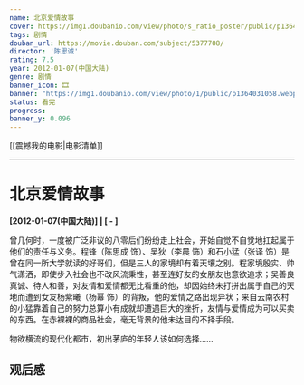 ```yaml
---
name: 北京爱情故事
cover: https://img1.doubanio.com/view/photo/s_ratio_poster/public/p1364031058.webp
tags: 剧情
douban_url: https://movie.douban.com/subject/5377708/
director: '陈思诚'
rating: 7.5
year: 2012-01-07(中国大陆)
genre: 剧情
banner_icon: 🎞
banner: "https://img1.doubanio.com/view/photo/1/public/p1364031058.webp"
status: 看完
progress: 
banner_y: 0.096
---
```


[[震撼我的电影|电影清单]]

---

# 北京爱情故事

**[2012-01-07(中国大陆)] | [ - ]** 

曾几何时，一度被广泛非议的八零后们纷纷走上社会，开始自觉不自觉地扛起属于他们的责任与义务。程锋（陈思成 饰）、吴狄（李晨 饰）和石小猛（张译 饰）是曾在同一所大学就读的好哥们，但是三人的家境却有着天壤之别。程家境殷实、帅气潇洒，即使步入社会也不改风流秉性，甚至连好友的女朋友也意欲追求；吴善良真诚、待人和善，对友情和爱情都无比看重的他，却因始终未打拼出属于自己的天地而遭到女友杨紫曦（杨幂 饰）的背叛，他的爱情之路出现异状；来自云南农村的小猛靠着自己的努力总算小有成就却遭遇巨大的挫折，友情与爱情成为可以买卖的东西。在赤裸裸的商品社会，毫无背景的他未达目的不择手段。

















物欲横流的现代化都市，初出茅庐的年轻人该如何选择……

## 观后感

